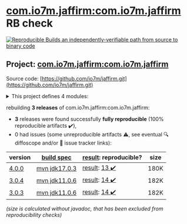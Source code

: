 [com.io7m.jaffirm:com.io7m.jaffirm](https://central.sonatype.com/artifact/com.io7m.jaffirm/com.io7m.jaffirm/versions) RB check
=======

[![Reproducible Builds](https://reproducible-builds.org/images/logos/rb.svg) an independently-verifiable path from source to binary code](https://reproducible-builds.org/)

## Project: [com.io7m.jaffirm:com.io7m.jaffirm](https://central.sonatype.com/artifact/com.io7m.jaffirm/com.io7m.jaffirm/versions)

Source code: [https://github.com/io7m/jaffirm.git](https://github.com/io7m/jaffirm.git)

<details><summary>This project defines 4 modules:</summary>

* [com.io7m.jaffirm:com.io7m.jaffirm](https://central.sonatype.com/artifact/com.io7m.jaffirm/com.io7m.jaffirm/4.0.0)
* [com.io7m.jaffirm:com.io7m.jaffirm.core](https://central.sonatype.com/artifact/com.io7m.jaffirm/com.io7m.jaffirm.core/4.0.0)
* [com.io7m.jaffirm:com.io7m.jaffirm.documentation](https://central.sonatype.com/artifact/com.io7m.jaffirm/com.io7m.jaffirm.documentation/4.0.0)
* [com.io7m.jaffirm:com.io7m.jaffirm.tests](https://central.sonatype.com/artifact/com.io7m.jaffirm/com.io7m.jaffirm.tests/4.0.0)
</details>

rebuilding **3 releases** of com.io7m.jaffirm:com.io7m.jaffirm:
- **3** releases were found successfully **fully reproducible** (100% reproducible artifacts :heavy_check_mark:),
- 0 had issues (some unreproducible artifacts :warning:, see eventual :mag: diffoscope and/or :memo: issue tracker links):

| version | [build spec](/BUILDSPEC.md) | [result](https://reproducible-builds.org/docs/jvm/): reproducible? | size |
| -- | --------- | ------ | -- |
| [4.0.0](https://central.sonatype.com/artifact/com.io7m.jaffirm/com.io7m.jaffirm/4.0.0/pom) | [mvn jdk17.0.3](com.io7m.jaffirm-4.0.0.buildspec) | [result](com.io7m.jaffirm-4.0.0.buildinfo): [13 :heavy_check_mark: ](com.io7m.jaffirm-4.0.0.buildcompare) | 180K |
| [3.0.4](https://central.sonatype.com/artifact/com.io7m.jaffirm/com.io7m.jaffirm/3.0.4/pom) | [mvn jdk11.0.6](com.io7m.jaffirm-3.0.4.buildspec) | [result](com.io7m.jaffirm-3.0.4.buildinfo): [14 :heavy_check_mark: ](com.io7m.jaffirm-3.0.4.buildcompare) | 182K |
| [3.0.3](https://central.sonatype.com/artifact/com.io7m.jaffirm/com.io7m.jaffirm/3.0.3/pom) | [mvn jdk11.0.6](com.io7m.jaffirm-3.0.3.buildspec) | [result](com.io7m.jaffirm-3.0.3.buildinfo): [14 :heavy_check_mark: ](com.io7m.jaffirm-3.0.3.buildcompare) | 182K |

<i>(size is calculated without javadoc, that has been excluded from reproducibility checks)</i>
